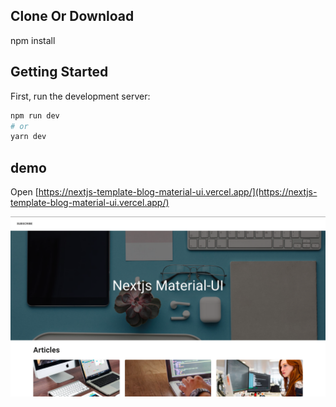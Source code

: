 
## Clone Or Download

npm install

## Getting Started

First, run the development server:

```bash
npm run dev
# or
yarn dev
```

## demo 
Open [https://nextjs-template-blog-material-ui.vercel.app/](https://nextjs-template-blog-material-ui.vercel.app/)

![Alt text](https://raw.githubusercontent.com/ramadhansyah/nextjs-template-blog-material-ui/main/Screen%20Shot%202020-11-11%20at%2008.54.57.png "Title")

